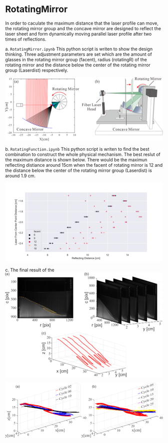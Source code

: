 # RotatingMirror
In order to caculate the maximum distance that the laser profile can move, the rotating mirror group and the concave mirror are designed to reflect the laser sheet and form dynamically moving parallel laser profile after two times of reflections.

a. `RotatingMirror.ipynb`
This python script is writen to show the design thinking. Three adjustment parameters are set which are the amount of glasses in the rotating mirror group (facent), radius (rotatingR) of the rotating mirror and the distance below the center of the rotating mirror group (Laserdist) respectively.


![](Figs/LaserMirror.png)

b. `RotatingFunction.ipynb`
This python script is writen to find the best combination to construct the whole physical mechanism. The best reslut of the maximum distance is shown below. There would be the maximun reflecting distiance around 15cm when the facent of rotating mirror is 12 and the distance below the center of the rotating mirror group (Laserdist) is around 1.9 cm.

![](Figs/scatterPlot.png)

c. The final result of the 
![](Figs/Fig08_3D_Display.png)

![](Figs/3Dplot.png)

